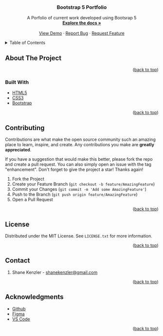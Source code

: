 <h3 align="center">Bootstrap 5 Portfolio</h3>

  <p align="center">
    A Porfolio of current work developed using Bootsrap 5
    <br />
    <a href="https://github.com/github_skenzler/live_run_sheet"><strong>Explore the docs »</strong></a>
    <br />
    <br />
    <a href="https://github.com/github_skenzler/repo_name">View Demo</a>
    ·
    <a href="https://github.com/github_skenzler/live_run_sheet/issues">Report Bug</a>
    ·
    <a href="https://github.com/github_username/repo_name/issues">Request Feature</a>
  </p>
</div>



<!-- TABLE OF CONTENTS -->
<details>
  <summary>Table of Contents</summary>
  <ol>
    <li>
      <a href="#about-the-project">About The Project</a>
      <ul>
        <li><a href="#built-with">Built With</a></li>
      </ul>
    </li>
    <li>
      <a href="#getting-started">Getting Started</a>
      <ul>
        <li><a href="#prerequisites">Prerequisites</a></li>
        <li><a href="#installation">Installation</a></li>
      </ul>
    </li>
    <li><a href="#usage">Usage</a></li>
    <li><a href="#roadmap">Roadmap</a></li>
    <li><a href="#contributing">Contributing</a></li>
    <li><a href="#license">License</a></li>
    <li><a href="#contact">Contact</a></li>
    <li><a href="#acknowledgments">Acknowledgments</a></li>
  </ol>
</details>



<!-- ABOUT THE PROJECT -->
## About The Project

<p align="right">(<a href="#top">back to top</a>)</p>

### Built With
* [HTML5](https://html.com/html5)
* [CSS3](https://www.w3.org/)
* [Bootstrap](https://getbootstrap.com/)

<p align="right">(<a href="#top">back to top</a>)</p>



<!-- CONTRIBUTING -->
## Contributing

Contributions are what make the open source community such an amazing place to learn, inspire, and create. Any contributions you make are **greatly appreciated**.

If you have a suggestion that would make this better, please fork the repo and create a pull request. You can also simply open an issue with the tag "enhancement".
Don't forget to give the project a star! Thanks again!

1. Fork the Project
2. Create your Feature Branch (`git checkout -b feature/AmazingFeature`)
3. Commit your Changes (`git commit -m 'Add some AmazingFeature'`)
4. Push to the Branch (`git push origin feature/AmazingFeature`)
5. Open a Pull Request

<p align="right">(<a href="#top">back to top</a>)</p>



<!-- LICENSE -->
## License

Distributed under the MIT License. See `LICENSE.txt` for more information.

<p align="right">(<a href="#top">back to top</a>)</p>



<!-- CONTACT -->
## Contact
1. Shane Kenzler - shanekenzler@gmail.com

<p align="right">(<a href="#top">back to top</a>)</p>



<!-- ACKNOWLEDGMENTS -->
## Acknowledgments

* [Github](https://github.com)
* [Figma](https://www.figma.com)
* [VS Code](https://code.visualstudio.com)

<p align="right">(<a href="#top">back to top</a>)</p>
